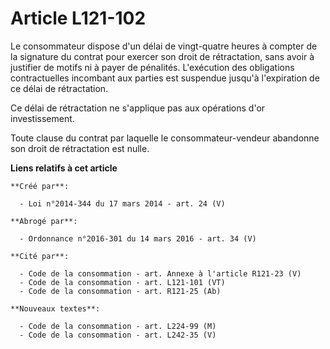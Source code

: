 # Article L121-102

Le consommateur dispose d'un délai de vingt-quatre heures à compter de la signature du contrat pour exercer son droit de
rétractation, sans avoir à justifier de motifs ni à payer de pénalités. L'exécution des obligations contractuelles incombant
aux parties est suspendue jusqu'à l'expiration de ce délai de rétractation.

Ce délai de rétractation ne s'applique pas aux opérations d'or investissement.

Toute clause du contrat par laquelle le consommateur-vendeur abandonne son droit de rétractation est nulle.

**Liens relatifs à cet article**

	**Créé par**:

	  - Loi n°2014-344 du 17 mars 2014 - art. 24 (V)

	**Abrogé par**:

	  - Ordonnance n°2016-301 du 14 mars 2016 - art. 34 (V)

	**Cité par**:

	  - Code de la consommation - art. Annexe à l'article R121-23 (V)
	  - Code de la consommation - art. L121-101 (VT)
	  - Code de la consommation - art. R121-25 (Ab)

	**Nouveaux textes**:

	  - Code de la consommation - art. L224-99 (M)
	  - Code de la consommation - art. L242-35 (V)
